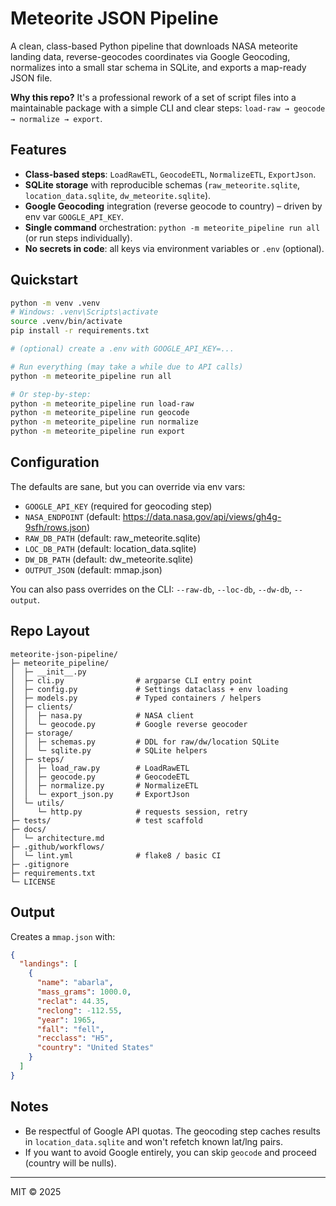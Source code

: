 # Meteorite JSON Pipeline

A clean, class-based Python pipeline that downloads NASA meteorite landing data, reverse-geocodes coordinates via Google Geocoding, normalizes into a small star schema in SQLite, and exports a map-ready JSON file.

**Why this repo?** It's a professional rework of a set of script files into a maintainable package with a simple CLI and clear steps: `load-raw → geocode → normalize → export`.

## Features
- **Class-based steps**: `LoadRawETL`, `GeocodeETL`, `NormalizeETL`, `ExportJson`.
- **SQLite storage** with reproducible schemas (`raw_meteorite.sqlite`, `location_data.sqlite`, `dw_meteorite.sqlite`).
- **Google Geocoding** integration (reverse geocode to country) – driven by env var `GOOGLE_API_KEY`.
- **Single command** orchestration: `python -m meteorite_pipeline run all` (or run steps individually).
- **No secrets in code**: all keys via environment variables or `.env` (optional).

## Quickstart

```bash
python -m venv .venv
# Windows: .venv\Scripts\activate
source .venv/bin/activate
pip install -r requirements.txt

# (optional) create a .env with GOOGLE_API_KEY=...

# Run everything (may take a while due to API calls)
python -m meteorite_pipeline run all

# Or step-by-step:
python -m meteorite_pipeline run load-raw
python -m meteorite_pipeline run geocode
python -m meteorite_pipeline run normalize
python -m meteorite_pipeline run export
```

## Configuration
The defaults are sane, but you can override via env vars:

- `GOOGLE_API_KEY` (required for geocoding step)
- `NASA_ENDPOINT` (default: https://data.nasa.gov/api/views/gh4g-9sfh/rows.json)
- `RAW_DB_PATH` (default: raw_meteorite.sqlite)
- `LOC_DB_PATH` (default: location_data.sqlite)
- `DW_DB_PATH` (default: dw_meteorite.sqlite)
- `OUTPUT_JSON` (default: mmap.json)

You can also pass overrides on the CLI: `--raw-db`, `--loc-db`, `--dw-db`, `--output`.

## Repo Layout

```
meteorite-json-pipeline/
├─ meteorite_pipeline/
│  ├─ __init__.py
│  ├─ cli.py                # argparse CLI entry point
│  ├─ config.py             # Settings dataclass + env loading
│  ├─ models.py             # Typed containers / helpers
│  ├─ clients/
│  │  ├─ nasa.py            # NASA client
│  │  └─ geocode.py         # Google reverse geocoder
│  ├─ storage/
│  │  ├─ schemas.py         # DDL for raw/dw/location SQLite
│  │  └─ sqlite.py          # SQLite helpers
│  ├─ steps/
│  │  ├─ load_raw.py        # LoadRawETL
│  │  ├─ geocode.py         # GeocodeETL
│  │  ├─ normalize.py       # NormalizeETL
│  │  └─ export_json.py     # ExportJson
│  └─ utils/
│     └─ http.py            # requests session, retry
├─ tests/                   # test scaffold
├─ docs/
│  └─ architecture.md
├─ .github/workflows/
│  └─ lint.yml              # flake8 / basic CI
├─ .gitignore
├─ requirements.txt
└─ LICENSE
```

## Output
Creates a `mmap.json` with:

```json
{
  "landings": [
    {
      "name": "abarla",
      "mass_grams": 1000.0,
      "reclat": 44.35,
      "reclong": -112.55,
      "year": 1965,
      "fall": "fell",
      "recclass": "H5",
      "country": "United States"
    }
  ]
}
```

## Notes
- Be respectful of Google API quotas. The geocoding step caches results in `location_data.sqlite` and won't refetch known lat/lng pairs.
- If you want to avoid Google entirely, you can skip `geocode` and proceed (country will be nulls).

---

MIT © 2025